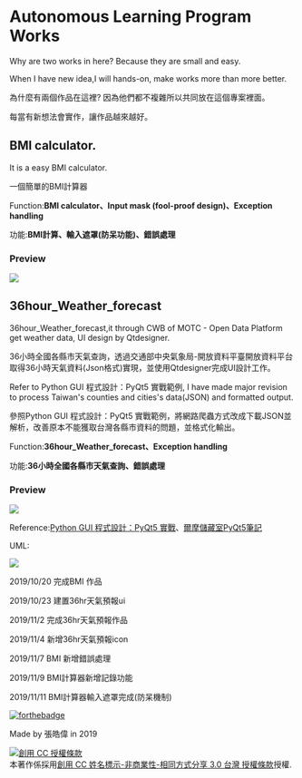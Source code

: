 #  Autonomous Learning Program Works

Why are two works in here? Because they are small and easy. 

When I have new idea,I will hands-on, make works more than more better.

為什麼有兩個作品在這裡? 因為他們都不複雜所以共同放在這個專案裡面。

每當有新想法會實作，讓作品越來越好。

<h2>BMI calculator.</h2>

It is a easy BMI calculator.

一個簡單的BMI計算器

Function:<b>BMI calculator、Input mask (fool-proof design)、Exception handling</b>

功能:<b>BMI計算、輸入遮罩(防呆功能)、錯誤處理</b>

<h3>Preview</h3>

<img src="https://i.imgur.com/LEs0mlX.png"></img>

<h2>36hour_Weather_forecast</h2>
 
36hour_Weather_forecast,it through CWB of MOTC - Open Data Platform get weather data, UI design by Qtdesigner.

36小時全國各縣市天氣查詢，透過交通部中央氣象局-開放資料平臺開放資料平台取得36小時天氣資料(Json格式)實現，並使用Qtdesigner完成UI設計工作。

Refer to Python GUI 程式設計：PyQt5 實戰範例, I have made major revision to process Taiwan's counties and cities's data(JSON) and formatted output.

參照Python GUI 程式設計：PyQt5 實戰範例，將網路爬蟲方式改成下載JSON並解析，改善原本不能獲取台灣各縣市資料的問題，並格式化輸出。

Function:<b>36hour_Weather_forecast、Exception handling</b>

功能:<b>36小時全國各縣市天氣查詢、錯誤處理</b>

<h3>Preview</h3>

<img src="https://i.imgur.com/BT2h8nK.png"></img>

Reference:<a href="https://www.books.com.tw/products/0010787989">Python GUI 程式設計：PyQt5 實戰</a>、<a href="http://elmer-storage.blogspot.com/2018/07/python.html">爾摩儲藏室PyQt5筆記</a>

UML:

<img src="https://i.imgur.com/16hb66b.jpg"></img>

2019/10/20 完成BMI 作品

2019/10/23  建置36hr天氣預報ui

2019/11/2  完成36hr天氣預報作品

2019/11/4 新增36hr天氣預報icon

2019/11/7 BMI 新增錯誤處理

2019/11/9 BMI計算器新增記錄功能

2019/11/11 BMI計算器輸入遮罩完成(防呆機制)




[![forthebadge](https://forthebadge.com/images/badges/made-with-python.svg)](https://forthebadge.com)

 Made by 張皓偉 in 2019
 
<a rel="license" href="http://creativecommons.org/licenses/by-nc-sa/3.0/tw/"><img alt="創用 CC 授權條款" style="border-width:0" src="https://i.creativecommons.org/l/by-nc-sa/3.0/tw/88x31.png" /></a><br />本著作係採用<a rel="license" href="http://creativecommons.org/licenses/by-nc-sa/3.0/tw/">創用 CC 姓名標示-非商業性-相同方式分享 3.0 台灣 授權條款</a>授權.

